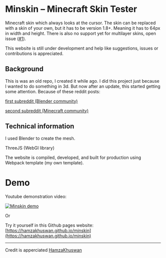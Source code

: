 # Minskin – Minecraft Skin Tester

Minecraft skin which always looks at the cursor. The skin can be replaced with a
skin of your own, but it has to be version 1.8+. Meaning it has to 64px in width
and height. There is also no support yet for multilayer skins, open issue \([\#1](https://github.com/hamzakhuswan/minskin/issues/1)\).

This website is still under development and help like suggestions, issues or
contributions is appreciated.

## Background

This is was an old repo, I created it while ago. I did this project just because
I wanted to do something in 3d. But now after an update, this started getting
some attention. Because of these reddit posts:

[first subreddit \(Blender
community\)](https://www.reddit.com/r/blender/comments/kcas9j/using_blender_and_little_bit_of_code_i_done_this/)

[second subreddit \(Minecraft
community\)](https://www.reddit.com/r/Minecraft/comments/kck7c4/i_made_this_minecraft_skin_tester_still_under/)

## Technical information

I used Blender to create the mesh.

ThreeJS (WebGl library)

The website is compiled, developed, and built for production using Webpack
template (my own template).

# Demo
Youtube demonstration video:

[![Minskin demo](https://img.youtube.com/vi/zp3loLMSMyU/0.jpg)](https://www.youtube.com/watch?v=zp3loLMSMyU "Minskin demo")

Or

Try it yourself in this Github pages website: [https://hamzakhuswan.github.io/minskin](https://hamzakhuswan.github.io/minskin)


----
Credit is apperciated
[HamzaKhuswan](https://hamzakhuswan.com)